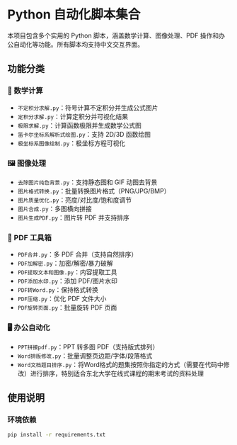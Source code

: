 # Python 自动化脚本集合

本项目包含多个实用的 Python 脚本，涵盖数学计算、图像处理、PDF 操作和办公自动化等功能。所有脚本均支持中文交互界面。

## 功能分类

### 🧮 数学计算
- `不定积分求解.py`：符号计算不定积分并生成公式图片
- `定积分求解.py`：计算定积分并可视化结果
- `极限求解.py`：计算函数极限并生成数学公式图
- `笛卡尔坐标系解析式绘图.py`：支持 2D/3D 函数绘图
- `极坐标系图像绘制.py`：极坐标方程可视化

### 🖼️ 图像处理
- `去除图片纯色背景.py`：支持静态图和 GIF 动图去背景
- `图片格式转换.py`：批量转换图片格式（PNG/JPG/BMP）
- `图片质量优化.py`：亮度/对比度/饱和度调节
- `图片合成.py`：多图横向拼接
- `图片生成PDF.py`：图片转 PDF 并支持排序

### 📑 PDF 工具箱
- `PDF合并.py`：多 PDF 合并（支持自然排序）
- `PDF加解密.py`：加密/解密/暴力破解
- `PDF提取文本和图像.py`：内容提取工具
- `PDF添加水印.py`：添加 PDF/图片水印
- `PDF转Word.py`：保持格式转换
- `PDF压缩.py`：优化 PDF 文件大小
- `PDF旋转页面.py`：批量旋转 PDF 页面

### 🖥️ 办公自动化
- `PPT拼接pdf.py`：PPT 转多图 PDF（支持版式排列）
- `Word排版修改.py`：批量调整页边距/字体/段落格式
- `Word文档题目排序.py`：将Word格式的题集按照你指定的方式（需要在代码中修改）进行排序，特别适合东北大学在线式课程的期末考试的资料处理
## 使用说明

### 环境依赖
```bash
pip install -r requirements.txt
